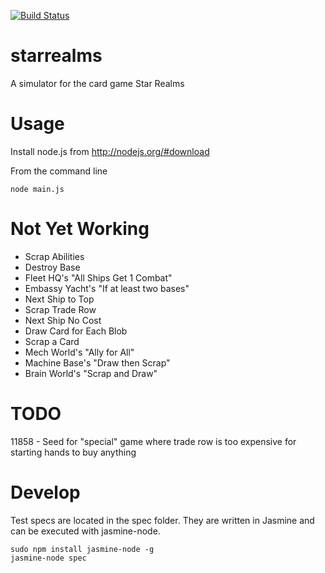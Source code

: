 [![Build Status](https://travis-ci.org/josschne/starrealms.svg?branch=master)](https://travis-ci.org/josschne/starrealms)

starrealms
==========

A simulator for the card game Star Realms

Usage
=====

Install node.js from http://nodejs.org/#download

From the command line
```
node main.js
```

Not Yet Working
===============
- Scrap Abilities
- Destroy Base
- Fleet HQ's "All Ships Get 1 Combat"
- Embassy Yacht's "If at least two bases"
- Next Ship to Top
- Scrap Trade Row
- Next Ship No Cost
- Draw Card for Each Blob
- Scrap a Card
- Mech World's "Ally for All"
- Machine Base's "Draw then Scrap"
- Brain World's "Scrap and Draw"

TODO
=====
11858 - Seed for "special" game where trade row is too expensive for starting hands to buy anything


Develop
=======

Test specs are located in the spec folder.  They are written in Jasmine and can be executed with jasmine-node.
```
sudo npm install jasmine-node -g
jasmine-node spec
```
